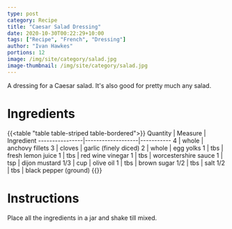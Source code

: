 ```yaml
---
type: post
category: Recipe
title: "Caesar Salad Dressing"
date: 2020-10-30T00:22:29+10:00
tags: ["Recipe", "French", "Dressing"]
author: "Ivan Hawkes"
portions: 12
image: /img/site/category/salad.jpg
image-thumbnail: /img/site/category/salad.jpg
---
```


A dressing for a Caesar salad. It's also good for pretty much any salad.
<!--more-->

# Ingredients

{{<table "table table-striped table-bordered">}}
Quantity        | Measure           | Ingredient
----------------|-------------------|-----------
4               | whole             | anchovy fillets
3               | cloves            | garlic (finely diced)
2               | whole             | egg yolks
1               | tbs               | fresh lemon juice
1               | tbs               | red wine vinegar
1               | tbs               | worcestershire sauce
1               | tsp               | dijon mustard
1/3             | cup               | olive oil
1               | tbs               | brown sugar
1/2             | tbs               | salt
1/2             | tbs               | black pepper (ground)
{{</table>}}

# Instructions

Place all the ingredients in a jar and shake till mixed.

